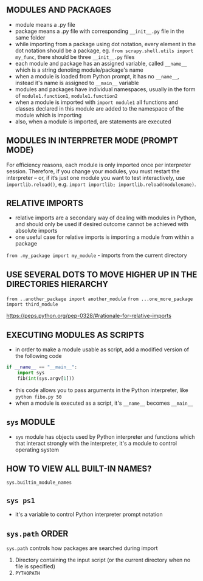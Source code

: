 ## MODULES AND PACKAGES

- module means a .py file
- package means a .py file with corresponding `__init__.py` file in the same folder
- while importing from a package using dot notation, every element in the dot notation should be a package, eg. `from scrapy.shell.utils import my_func`, there should be three `__init__.py` files
- each module and package has an assigned variable, called `__name__` which is a string denoting module/package's name
- when a module is loaded from Python prompt, it has no `__name__`, instead it's name is assigned to `__main__` variable
- modules and packages have individual namespaces, usually in the form of `module1.function1`, `module1.function2`
- when a module is imported with `import module1` all functions and classes declared in this module are added to the namespace of the module which is importing
- also, when a module is imported, are statements are executed

## MODULES IN INTERPRETER MODE (PROMPT MODE)

For efficiency reasons, each module is only imported once per interpreter session. Therefore, if you change your modules, you must restart the interpreter – or, if it’s just one module you want to test interactively, use `importlib.reload()`, e.g. `import importlib; importlib.reload(modulename)`.

## RELATIVE IMPORTS

- relative imports are a secondary way of dealing with modules in Python, and should only be used if desired outcome cannot be achieved with absolute imports
- one useful case for relative imports is importing a module from within a package

`from .my_package import my_module` - imports from the current directory

## USE SEVERAL DOTS TO MOVE HIGHER UP IN THE DIRECTORIES HIERARCHY

`from ..another_package import another_module`
`from ...one_more_package import third_module`

<https://peps.python.org/pep-0328/#rationale-for-relative-imports>

## EXECUTING MODULES AS SCRIPTS

- in order to make a module usable as script, add a modified version of the following code

```python
if __name__ == "__main__":
    import sys
    fib(int(sys.argv[1]))
```

- this code allows you to pass arguments in the Python interpreter, like `python fibo.py 50`
- when a module is executed as a script, it's `__name__` becomes `__main__`

## `sys` MODULE

- `sys` module has objects used by Python interpreter and functions which that interact strongly with the interpreter, it's a module to control operating system

## HOW TO VIEW ALL BUILT-IN NAMES?

`sys.builtin_module_names`

## `sys ps1`

- it's a variable to control Python interpreter prompt notation

## `sys.path` ORDER

`sys.path` controls how packages are searched during import

1. Directory containing the input script (or the current directory when no file is specified)
2. `PYTHOPATH`